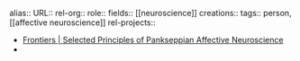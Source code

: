 alias::
URL::
rel-org::
role::
fields:: [[neuroscience]]
creations::
tags:: person, [[affective neuroscience]]
rel-projects::


- [Frontiers | Selected Principles of Pankseppian Affective Neuroscience](https://www.frontiersin.org/journals/neuroscience/articles/10.3389/fnins.2018.01025/full)
-
